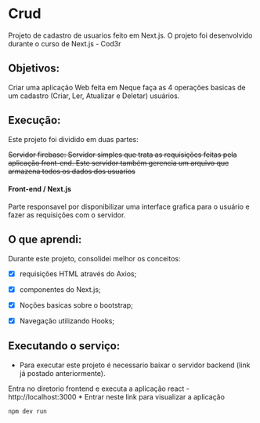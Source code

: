 # Crud
Projeto de cadastro de usuarios feito em Next.js.
O projeto foi desenvolvido durante o curso de Next.js - Cod3r

## Objetivos:
Criar uma aplicação Web feita em Neque faça as 4 operações basicas de um cadastro (Criar, Ler, Atualizar e Deletar) usuários.


## Execução:
Este projeto foi dividido em duas partes:

~~Servidor firebase:
Servidor simples que trata as requisições feitas pela aplicação front-end.
Este servidor também gerencia um arquivo  que armazena todos os dados dos usuarios~~



#### Front-end / Next.js
Parte responsavel por disponibilizar uma interface grafica para o usuário e fazer as requisições com o servidor.


## O que aprendi:
Durante este projeto, consolidei melhor os conceitos:

- [x] requisições HTML através do Axios;
- [x] componentes do Next.js;
- [x] Noções basicas sobre o bootstrap;
- [x] Navegação utilizando Hooks;



## Executando o serviço:
* Para executar este projeto é necessario baixar o servidor backend (link já postado anteriormente).

Entra no diretorio frontend e executa a aplicação react - http://localhost:3000 * Entrar neste link para visualizar a aplicação
```
npm dev run 
```
